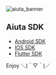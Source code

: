 ![aiuta_banner](https://github.com/user-attachments/assets/39f723e4-18e1-4fd1-bdbe-6d7eb209e85d)

## Aiuta SDK

- [Android SDK](https://github.com/aiuta-com/android-sdk)
- [IOS SDK](https://github.com/aiuta-com/aiuta-ios-sdk)
- [Flutter SDK](https://github.com/aiuta-com/flutter-sdk)

Enjoy ＼(＾▽＾)／

